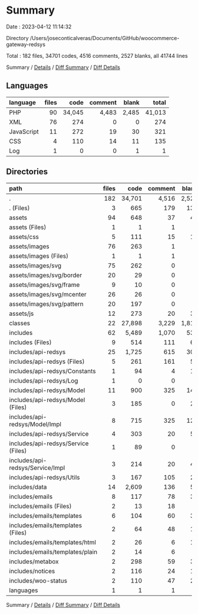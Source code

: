 # Summary

Date : 2023-04-12 11:14:32

Directory /Users/joseconticalveras/Documents/GitHub/woocommerce-gateway-redsys

Total : 182 files,  34701 codes, 4516 comments, 2527 blanks, all 41744 lines

Summary / [Details](details.md) / [Diff Summary](diff.md) / [Diff Details](diff-details.md)

## Languages
| language | files | code | comment | blank | total |
| :--- | ---: | ---: | ---: | ---: | ---: |
| PHP | 90 | 34,045 | 4,483 | 2,485 | 41,013 |
| XML | 76 | 274 | 0 | 0 | 274 |
| JavaScript | 11 | 272 | 19 | 30 | 321 |
| CSS | 4 | 110 | 14 | 11 | 135 |
| Log | 1 | 0 | 0 | 1 | 1 |

## Directories
| path | files | code | comment | blank | total |
| :--- | ---: | ---: | ---: | ---: | ---: |
| . | 182 | 34,701 | 4,516 | 2,527 | 41,744 |
| . (Files) | 3 | 665 | 179 | 133 | 977 |
| assets | 94 | 648 | 37 | 45 | 730 |
| assets (Files) | 1 | 1 | 1 | 1 | 3 |
| assets/css | 5 | 111 | 15 | 12 | 138 |
| assets/images | 76 | 263 | 1 | 1 | 265 |
| assets/images (Files) | 1 | 1 | 1 | 1 | 3 |
| assets/images/svg | 75 | 262 | 0 | 0 | 262 |
| assets/images/svg/border | 20 | 29 | 0 | 0 | 29 |
| assets/images/svg/frame | 9 | 10 | 0 | 0 | 10 |
| assets/images/svg/mcenter | 26 | 26 | 0 | 0 | 26 |
| assets/images/svg/pattern | 20 | 197 | 0 | 0 | 197 |
| assets/js | 12 | 273 | 20 | 31 | 324 |
| classes | 22 | 27,898 | 3,229 | 1,815 | 32,942 |
| includes | 62 | 5,489 | 1,070 | 533 | 7,092 |
| includes (Files) | 9 | 514 | 111 | 61 | 686 |
| includes/api-redsys | 25 | 1,725 | 615 | 302 | 2,642 |
| includes/api-redsys (Files) | 5 | 261 | 161 | 57 | 479 |
| includes/api-redsys/Constants | 1 | 94 | 4 | 14 | 112 |
| includes/api-redsys/Log | 1 | 0 | 0 | 1 | 1 |
| includes/api-redsys/Model | 11 | 900 | 325 | 148 | 1,373 |
| includes/api-redsys/Model (Files) | 3 | 185 | 0 | 28 | 213 |
| includes/api-redsys/Model/Impl | 8 | 715 | 325 | 120 | 1,160 |
| includes/api-redsys/Service | 4 | 303 | 20 | 56 | 379 |
| includes/api-redsys/Service (Files) | 1 | 89 | 0 | 9 | 98 |
| includes/api-redsys/Service/Impl | 3 | 214 | 20 | 47 | 281 |
| includes/api-redsys/Utils | 3 | 167 | 105 | 26 | 298 |
| includes/data | 14 | 2,609 | 136 | 58 | 2,803 |
| includes/emails | 8 | 117 | 78 | 33 | 228 |
| includes/emails (Files) | 2 | 13 | 18 | 3 | 34 |
| includes/emails/templates | 6 | 104 | 60 | 30 | 194 |
| includes/emails/templates (Files) | 2 | 64 | 48 | 14 | 126 |
| includes/emails/templates/html | 2 | 26 | 6 | 10 | 42 |
| includes/emails/templates/plain | 2 | 14 | 6 | 6 | 26 |
| includes/metabox | 2 | 298 | 59 | 37 | 394 |
| includes/notices | 2 | 116 | 24 | 15 | 155 |
| includes/woo-status | 2 | 110 | 47 | 27 | 184 |
| languages | 1 | 1 | 1 | 1 | 3 |

Summary / [Details](details.md) / [Diff Summary](diff.md) / [Diff Details](diff-details.md)